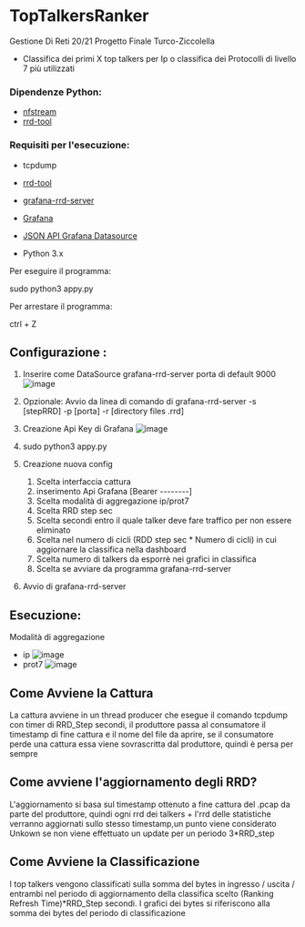 # TopTalkersRanker
Gestione Di Reti 20/21 Progetto Finale Turco-Ziccolella

* Classifica dei primi X top talkers per Ip o classifica dei Protocolli di livello 7 più utilizzati 

### Dipendenze Python:
* [nfstream](https://www.nfstream.org/docs/#installation-guide)
* [rrd-tool](https://oss.oetiker.ch/rrdtool/download.en.html)


### Requisiti per l'esecuzione:
* tcpdump

* [rrd-tool](https://oss.oetiker.ch/rrdtool/download.en.html)

* [grafana-rrd-server](https://github.com/doublemarket/grafana-rrd-server)

* [Grafana](https://grafana.com/docs/grafana/latest/installation/debian/)

* [JSON API Grafana Datasource](https://grafana.com/grafana/plugins/simpod-json-datasource/)

* Python 3.x


Per eseguire il programma:

sudo python3 appy.py

Per arrestare il programma:

ctrl + Z

## Configurazione :
  1. Inserire come DataSource grafana-rrd-server porta di default 9000![image](https://user-images.githubusercontent.com/49340033/124386911-e05c6700-dcdc-11eb-861c-aa7487f499b5.png)

  2. Opzionale: Avvio da linea di comando di grafana-rrd-server -s [stepRRD] -p [porta] -r [directory files .rrd]
  3. Creazione Api Key di Grafana ![image](https://user-images.githubusercontent.com/49340033/124387161-b6f00b00-dcdd-11eb-969a-83f36b66d624.png)

  4. sudo python3 appy.py
  5. Creazione nuova config
      1. Scelta interfaccia cattura
      2. inserimento Api Grafana [Bearer --------] 
      3. Scelta modalità di aggregazione ip/prot7
      4. Scelta RRD step sec
      5. Scelta secondi entro il quale talker deve fare traffico per non essere eliminato
      6. Scelta nel numero di cicli (RDD step sec * Numero di cicli) in cui aggiornare la classifica nella dashboard
      7. Scelta numero di talkers da esporrè nei grafici in classifica
      8. Scelta se avviare da programma grafana-rrd-server
  7. Avvio di grafana-rrd-server
  
  ## Esecuzione:
  Modalità di aggregazione
  * ip
  ![image](https://user-images.githubusercontent.com/49340033/124630156-7087e100-de82-11eb-9152-4ce0f2a689d4.png)
  * prot7
  ![image](https://user-images.githubusercontent.com/49340033/124499407-3ce38300-ddbe-11eb-92a1-602c2f9eb23b.png)

## Come Avviene la Cattura
  La cattura avviene in un thread producer che esegue il comando tcpdump con timer di RRD_Step secondi, il produttore passa al consumatore il timestamp di fine  cattura e il nome del file da aprire, se il consumatore perde una cattura essa viene sovrascritta dal produttore, quindi è persa per sempre
  
## Come avviene l'aggiornamento degli RRD?
  L'aggiornamento si basa sul timestamp ottenuto a fine cattura del .pcap da parte del produttore, quindi ogni rrd dei talkers + l'rrd delle statistiche verranno aggiornati sullo stesso timestamp,un punto viene considerato Unkown se non viene effettuato un update per un periodo 3*RRD_step
  
## Come Avviene la Classificazione
  I top talkers vengono classificati sulla somma del bytes in ingresso / uscita / entrambi nel periodo di aggiornamento della classifica scelto
  (Ranking Refresh Time)*RRD_Step secondi.
  I grafici dei bytes si riferiscono alla somma dei bytes del periodo di classificazione
